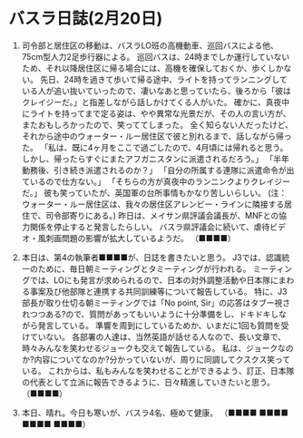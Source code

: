 # バスラ日誌(2月20日)

1. 司令部と居住区の移動は、バスラLO班の高機動車、巡回バスによる他、75cm型人力2足歩行器による。
   巡回バスは、24時までしか運行していないため、それ以降居住区に帰る場合には、高機を確保しておくか、歩くしかない。
   先日、24時を過きて歩いて帰る途中、ライトを持ってランニングしている人が追い抜いていったので、凄いなあと思っていたら、後ろから「彼はクレイジーだ。」と指差しながら話しかけてくる人がいた。
   確かに、真夜中にライトを持ってまで定る姿は、やや異常な光景だが、その人の言い方が、またおもしろかったので、笑っててしまった。
   全く知らない人だったけど、それから途中のウォーター・ルー居住区で彼と別れるまで、話しながら帰った。
   「私は、既に4ヶ月をここで過ごしたので、4月頃には帰れると思う。しかし、帰ったらすぐにまたアフガニスタンに派遣されるだろう。」
   「半年動務後、引き続き派遣されるのか？」
   「自分の所属する連隊に派遣命令が出ているので仕方ない。」
   「そちらの方が真夜中のランニンクよりクレイジーだ。」
   彼も笑っていたが、英国軍の台所事情もかなり苦しいらしい。
   (注：ウォーター・ルー居住区は、我々の居住区アレンビー・ラインに隣接する居住で、司令部寄りにある。)
   昨日は、メイサン県評議会議長が、MNFとの協力関係を停止すると発言したらしい。
   バスラ県評議会に続いて、虐待ビデオ・風刺画問題の影響が拡大しているようだ。
   （■■■■）

2. 本日は、第4の執筆者■■■■が、日誌を書きたいと思う。
   J3では、認識統一のために、毎日朝ミーティングとタミーティングが行われる。
   ミーティングでは、LOにも発言が求められるので、日本の対外調整活動や日本隊にまわる事案及び他部隊と連携する共同訓練等について報告している。
   特に、J3部長が取り仕切る朝ミーティングでは「No point, Sir」の応答はタブー視されつつある?ので、質問があってもいいように十分準備をし、ドキドキしながら発言している。
   準響を周到にしているためか、いまだに1回も質問を受けていない。
   各部署の人達は、当然英語が話せる人なので、長い文章で、時々みんなを笑わせるジョークも交えて報告している。
   私は、ジョークなのか?内容についてなのか?分かっていないが、周りに同調してクスクス笑っている。
   これからは、私もみんなを笑わせることができるよう、訂正、日本隊の代表として立派に報告できるように、日々精進していきたいと思う。
   （■■■■）

3. 本日、晴れ。今日も寒いが、バスラ4名、極めて健康。
   （■■■■ ■■■■　■■■■ ■■■■）
